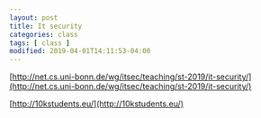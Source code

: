 ```yaml
---
layout: post
title: It security
categories: class
tags: [ class ]
modified: 2019-04-01T14:11:53-04:00
---
```





[http://net.cs.uni-bonn.de/wg/itsec/teaching/st-2019/it-security/](http://net.cs.uni-bonn.de/wg/itsec/teaching/st-2019/it-security/)

[http://10kstudents.eu/](http://10kstudents.eu/)
